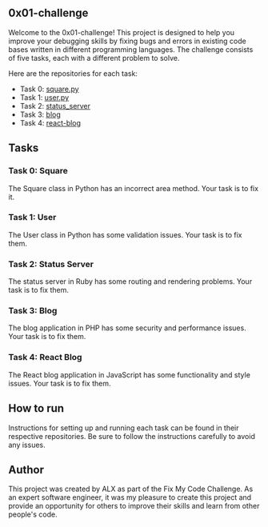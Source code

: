 ## 0x01-challenge

Welcome to the 0x01-challenge! This project is designed to help you improve your debugging skills by fixing bugs and errors in existing code bases written in different programming languages. The challenge consists of five tasks, each with a different problem to solve.

Here are the repositories for each task:

- Task 0: [square.py](./0-square.py)
- Task 1: [user.py](./1-user.py)
- Task 2: [status_server](./2-status_server)
- Task 3: [blog](./3-blog)
- Task 4: [react-blog](./4-react-blog)

## Tasks

### Task 0: Square

The Square class in Python has an incorrect area method. Your task is to fix it. 

### Task 1: User

The User class in Python has some validation issues. Your task is to fix them.

### Task 2: Status Server

The status server in Ruby has some routing and rendering problems. Your task is to fix them.

### Task 3: Blog

The blog application in PHP has some security and performance issues. Your task is to fix them.

### Task 4: React Blog

The React blog application in JavaScript has some functionality and style issues. Your task is to fix them.

## How to run

Instructions for setting up and running each task can be found in their respective repositories. Be sure to follow the instructions carefully to avoid any issues.

## Author

This project was created by ALX as part of the Fix My Code Challenge. As an expert software engineer, it was my pleasure to create this project and provide an opportunity for others to improve their skills and learn from other people's code.
